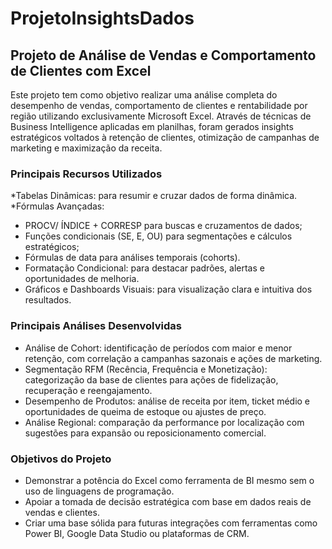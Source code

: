 # ProjetoInsightsDados


## Projeto de Análise de Vendas e Comportamento de Clientes com Excel

Este projeto tem como objetivo realizar uma análise completa do desempenho de vendas, comportamento de clientes e rentabilidade por região utilizando exclusivamente Microsoft Excel. Através de técnicas de Business Intelligence aplicadas em planilhas, foram gerados insights estratégicos voltados à retenção de clientes, otimização de campanhas de marketing e maximização da receita.

### Principais Recursos Utilizados

*Tabelas Dinâmicas: para resumir e cruzar dados de forma dinâmica.
*Fórmulas Avançadas:

  * PROCV/ ÍNDICE + CORRESP para buscas e cruzamentos de dados;
  * Funções condicionais (SE, E, OU) para segmentações e cálculos estratégicos;
  * Fórmulas de data para análises temporais (cohorts).
* Formatação Condicional: para destacar padrões, alertas e oportunidades de melhoria.
* Gráficos e Dashboards Visuais: para visualização clara e intuitiva dos resultados.

###  Principais Análises Desenvolvidas

* Análise de Cohort: identificação de períodos com maior e menor retenção, com correlação a campanhas sazonais e ações de marketing.
* Segmentação RFM (Recência, Frequência e Monetização): categorização da base de clientes para ações de fidelização, recuperação e reengajamento.
* Desempenho de Produtos: análise de receita por item, ticket médio e oportunidades de queima de estoque ou ajustes de preço.
* Análise Regional: comparação da performance por localização com sugestões para expansão ou reposicionamento comercial.

###  Objetivos do Projeto

* Demonstrar a potência do Excel como ferramenta de BI mesmo sem o uso de linguagens de programação.
* Apoiar a tomada de decisão estratégica com base em dados reais de vendas e clientes.
* Criar uma base sólida para futuras integrações com ferramentas como Power BI, Google Data Studio ou plataformas de CRM.

